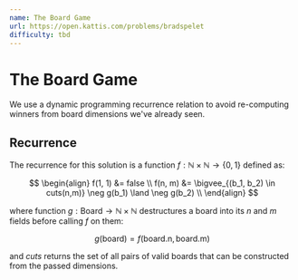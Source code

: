 ```yaml
---
name: The Board Game
url: https://open.kattis.com/problems/bradspelet
difficulty: tbd
---
```


# The Board Game

We use a dynamic programming recurrence relation to avoid re-computing winners from board dimensions we've already seen.

## Recurrence

The recurrence for this solution is a function $f : \mathbb{N} \times \mathbb{N} \to \{0,1\}$ defined as:

$$
\begin{align}
    f(1, 1) &= false \\
    f(n, m) &= \bigvee_{(b_1, b_2) \in cuts(n,m)} \neg g(b_1) \land \neg g(b_2) \\
\end{align}
$$

where function $g : \text{Board} \to \mathbb{N} \times \mathbb{N}$ destructures a board into its $n$ and $m$ fields before calling $f$ on them:

$$g(\text{board}) = f(\text{board.n}, \text{board.m})$$

and $cuts$ returns the set of all pairs of valid boards that can be constructed from the passed dimensions.
